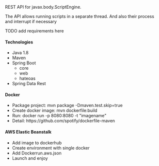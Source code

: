 REST API for javax.body.ScriptEngine.

The API allows running scripts in a separate thread. And also their process and interrupt if necessary

TODO add requirements here

<h4> Technologies</h4>
 <ul>
   <li>Java 1.8</li>
   <li>Maven</li>
   <li>Spring Boot
     <ul>
        <li>core</li>
        <li>web</li>
        <li>hateoas</li>
     </ul>
   </li>
   <li>Spring Data Rest</li>
   <liHAL browser</li>
 </ul>

<h4> Docker</h4>
 <ul>
   <li>Package project: mvn package -Dmaven.test.skip=true </li>
   <li>Create docker image: mvn dockerfile:build </li>
   <li>Run: docker run -p 8080:8080 -t "imagename"</li>
   <li>Detail: https://github.com/spotify/dockerfile-maven</li>
 </ul>

<h4>AWS Elastic Beanstalk</h4>
 <ul>
   <li>Add image to dockerhub</li>	
   <li>Create environment with single docker</li>	
   <li>Add Dockerrun.aws.json</li>	
   <li>Launch and enjoy</li>	
 </ul>
